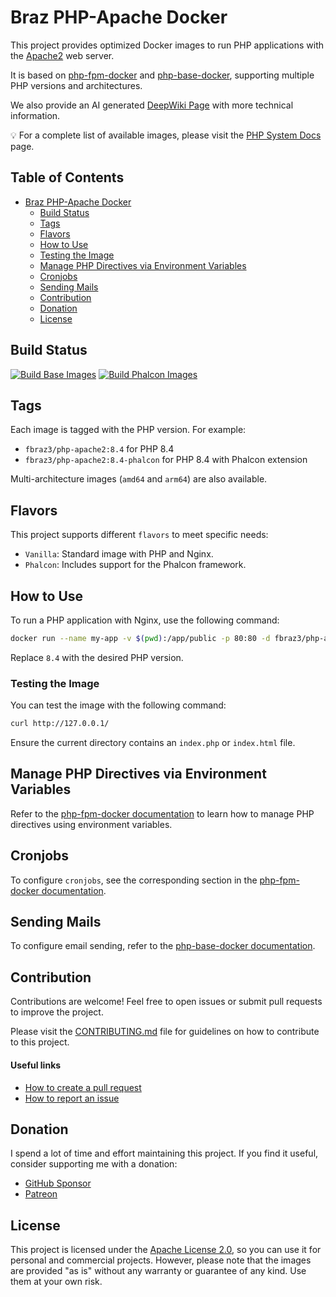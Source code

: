 # Braz PHP-Apache Docker

This project provides optimized Docker images to run PHP applications with the [Apache2](https://httpd.apache.org/) web server. 

It is based on [php-fpm-docker](https://github.com/fbraz3/php-fpm-docker) and [php-base-docker](https://github.com/fbraz3/php-base-docker), supporting multiple PHP versions and architectures.

We also provide an AI generated [DeepWiki Page](https://deepwiki.com/fbraz3/php-apache2-docker) with more technical information.

💡 For a complete list of available images, please visit the [PHP System Docs](https://github.com/fbraz3/php-system-docs) page.

## Table of Contents

- [Braz PHP-Apache Docker](#braz-php-apache-docker)
  - [Build Status](#build-status)
  - [Tags](#tags)
  - [Flavors](#flavors)
  - [How to Use](#how-to-use)
  - [Testing the Image](#testing-the-image)
  - [Manage PHP Directives via Environment Variables](#manage-php-directives-via-environment-variables)
  - [Cronjobs](#cronjobs)
  - [Sending Mails](#sending-mails)
  - [Contribution](#contribution)
  - [Donation](#donation)
  - [License](#license)

## Build Status

[![Build Base Images](https://github.com/fbraz3/php-apache2-docker/actions/workflows/base-images.yml/badge.svg)](https://github.com/fbraz3/php-apache2-docker/actions/workflows/base-images.yml) [![Build Phalcon Images](https://github.com/fbraz3/php-apache2-docker/actions/workflows/phalcon-images.yml/badge.svg)](https://github.com/fbraz3/php-apache2-docker/actions/workflows/phalcon-images.yml)

## Tags
Each image is tagged with the PHP version. For example:
- `fbraz3/php-apache2:8.4` for PHP 8.4
- `fbraz3/php-apache2:8.4-phalcon` for PHP 8.4 with Phalcon extension

Multi-architecture images (`amd64` and `arm64`) are also available.

## Flavors
This project supports different `flavors` to meet specific needs:

- `Vanilla`: Standard image with PHP and Nginx.
- `Phalcon`: Includes support for the Phalcon framework.

## How to Use
To run a PHP application with Nginx, use the following command:

```bash
docker run --name my-app -v $(pwd):/app/public -p 80:80 -d fbraz3/php-apache2:8.4
```

Replace `8.4` with the desired PHP version.

### Testing the Image
You can test the image with the following command:

```bash
curl http://127.0.0.1/
```

Ensure the current directory contains an `index.php` or `index.html` file.

## Manage PHP Directives via Environment Variables
Refer to the [php-fpm-docker documentation](https://github.com/fbraz3/php-fpm-docker#manage-php-directives-via-environment-variables) to learn how to manage PHP directives using environment variables.

## Cronjobs
To configure `cronjobs`, see the corresponding section in the [php-fpm-docker documentation](https://github.com/fbraz3/php-fpm-docker#cronjobs).

## Sending Mails
To configure email sending, refer to the [php-base-docker documentation](https://github.com/fbraz3/php-base-docker#sending-mails).

## Contribution
Contributions are welcome! Feel free to open issues or submit pull requests to improve the project.

Please visit the [CONTRIBUTING.md](CONTRIBUTING.md) file for guidelines on how to contribute to this project.

#### Useful links
- [How to create a pull request](https://docs.github.com/pt/pull-requests/collaborating-with-pull-requests/proposing-changes-to-your-work-with-pull-requests/creating-a-pull-request)
- [How to report an issue](https://docs.github.com/pt/issues/tracking-your-work-with-issues/creating-an-issue)

## Donation
I spend a lot of time and effort maintaining this project. If you find it useful, consider supporting me with a donation:
- [GitHub Sponsor](https://github.com/sponsors/fbraz3)
- [Patreon](https://www.patreon.com/fbraz3)

## License

This project is licensed under the [Apache License 2.0](LICENSE), so you can use it for personal and commercial projects. However, please note that the images are provided "as is" without any warranty or guarantee of any kind. Use them at your own risk.